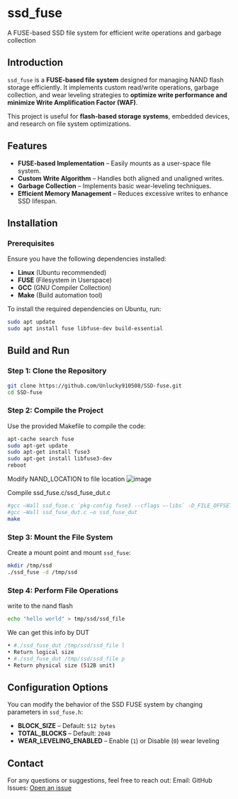 #  ssd_fuse
A FUSE-based SSD file system for efficient write operations and garbage collection

## Introduction
`ssd_fuse` is a **FUSE-based file system** designed for managing NAND flash storage efficiently. It implements custom read/write operations, garbage collection, and wear leveling strategies to **optimize write performance and minimize Write Amplification Factor (WAF)**.

This project is useful for **flash-based storage systems**, embedded devices, and research on file system optimizations.

## Features
-  **FUSE-based Implementation** – Easily mounts as a user-space file system.
-  **Custom Write Algorithm** – Handles both aligned and unaligned writes.
-  **Garbage Collection** – Implements basic wear-leveling techniques.
-  **Efficient Memory Management** – Reduces excessive writes to enhance SSD lifespan.

##  Installation
### Prerequisites
Ensure you have the following dependencies installed:
- **Linux** (Ubuntu recommended)
- **FUSE** (Filesystem in Userspace)
- **GCC** (GNU Compiler Collection)
- **Make** (Build automation tool)

To install the required dependencies on Ubuntu, run:
```bash
sudo apt update
sudo apt install fuse libfuse-dev build-essential
```

## Build and Run
### Step 1: Clone the Repository
```bash
git clone https://github.com/Unlucky910508/SSD-fuse.git
cd SSD-fuse
```

### Step 2: Compile the Project
Use the provided Makefile to compile the code:
```bash
apt-cache search fuse
sudo apt-get update
sudo apt-get install fuse3
sudo apt-get install libfuse3-dev
reboot
```
Modify NAND_LOCATION to file location
![image](https://github.com/user-attachments/assets/60410dc4-a129-4476-b530-5f5dd2fd4a99)

Compile ssd_fuse.c/ssd_fuse_dut.c

```bash
#gcc –Wall ssd_fuse.c `pkg-config fuse3 --cflags –-libs` -D_FILE_OFFSET_BITS=64 –ossd_fuse
#gcc –Wall ssd_fuse_dut.c –o ssd_fuse_dut
make
```
### Step 3: Mount the File System
Create a mount point and mount `ssd_fuse`:
```bash
mkdir /tmp/ssd
./ssd_fuse -d /tmp/ssd
```

### Step 4: Perform File Operations
write to the nand flash
```bash
echo "hello world" > tmp/ssd/ssd_file
```
We can get this info by DUT
```bash
• #./ssd_fuse_dut /tmp/ssd/ssd_file l
• Return logical size
• #./ssd_fuse_dut /tmp/ssd/ssd_file p
• Return physical size (512B unit)
```

## Configuration Options
You can modify the behavior of the SSD FUSE system by changing parameters in `ssd_fuse.h`:
- **BLOCK_SIZE** – Default: `512 bytes`
- **TOTAL_BLOCKS** – Default: `2048`
- **WEAR_LEVELING_ENABLED** – Enable (`1`) or Disable (`0`) wear leveling

##  Contact
For any questions or suggestions, feel free to reach out:
 Email: 
 GitHub Issues: [Open an issue](https://github.com/Unlucky910508/SSD-fuse/issues)
